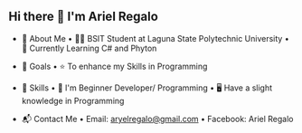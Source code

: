 ## Hi there 👋 I'm Ariel Regalo

- 📌 About Me
    • 👨‍💻 BSIT Student at Laguna State Polytechnic University
    • 🌱 Currently Learning C# and Phyton

- 🎯 Goals
    • ⭐ To enhance my Skills in Programming

- 🚀 Skills
    • 🔰 I'm Beginner Developer/ Programming
    • 🖥️ Have a slight knowledge in Programming

- 📬 Contact Me
    • Email: aryelregalo@gmail.com
    • Facebook: Ariel Regalo
  

<!--
**arielregalo/arielregalo** is a ✨ _special_ ✨ repository because its `README.md` (this file) appears on your GitHub profile.

Here are some ideas to get you started:

- 🔭 I’m currently working on ...
- 🌱 I’m currently learning ...
- 👯 I’m looking to collaborate on ...
- 🤔 I’m looking for help with ...
- 💬 Ask me about ...
- 📫 How to reach me: ...
- 😄 Pronouns: ...
- ⚡ Fun fact: ...
-->
